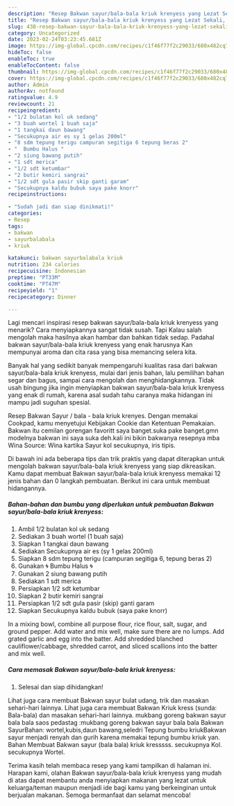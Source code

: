 ```yaml
---
description: "Resep Bakwan sayur/bala-bala kriuk krenyess yang Lezat Sekali, Buat Buka Puasa Lezat Sekali"
title: "Resep Bakwan sayur/bala-bala kriuk krenyess yang Lezat Sekali, Buat Buka Puasa Lezat Sekali"
slug: 438-resep-bakwan-sayur-bala-bala-kriuk-krenyess-yang-lezat-sekali-buat-buka-puasa-lezat-sekali
category: Uncategorized
date: 2023-02-24T03:23:45.681Z
image: https://img-global.cpcdn.com/recipes/c1f46f77f2c29033/680x482cq70/bakwan-sayurbala-bala-kriuk-krenyess-foto-resep-utama.jpg
hideToc: false
enableToc: true
enableTocContent: false
thumbnail: https://img-global.cpcdn.com/recipes/c1f46f77f2c29033/680x482cq70/bakwan-sayurbala-bala-kriuk-krenyess-foto-resep-utama.jpg
cover: https://img-global.cpcdn.com/recipes/c1f46f77f2c29033/680x482cq70/bakwan-sayurbala-bala-kriuk-krenyess-foto-resep-utama.jpg
author: Admin
authorAv: notfound
ratingvalue: 4.9
reviewcount: 21
recipeingredient:
- "1/2 bulatan kol uk sedang"
- "3 buah wortel 1 buah saja"
- "1 tangkai daun bawang"
- "Secukupnya air es sy 1 gelas 200ml"
- "8 sdm tepung terigu campuran segitiga 6 tepung beras 2"
- "  Bumbu Halus "
- "2 siung bawang putih"
- "1 sdt merica"
- "1/2 sdt ketumbar"
- "2 butir kemiri sangrai"
- "1/2 sdt gula pasir skip ganti garam"
- "Secukupnya kaldu bubuk saya pake knorr"
recipeinstructions:

- "Sudah jadi dan siap dinikmati!"
categories:
- Resep
tags:
- bakwan
- sayurbalabala
- kriuk

katakunci: bakwan sayurbalabala kriuk 
nutrition: 234 calories
recipecuisine: Indonesian
preptime: "PT33M"
cooktime: "PT47M"
recipeyield: "1"
recipecategory: Dinner

---
```



Lagi mencari inspirasi resep bakwan sayur/bala-bala kriuk krenyess yang menarik? Cara menyiapkannya sangat tidak susah. Tapi Kalau salah mengolah maka hasilnya akan hambar dan bahkan tidak sedap. Padahal bakwan sayur/bala-bala kriuk krenyess yang enak harusnya Kan mempunyai aroma dan cita rasa yang bisa memancing selera kita.


Banyak hal yang sedikit banyak mempengaruhi kualitas rasa dari bakwan sayur/bala-bala kriuk krenyess, mulai dari jenis bahan, lalu pemilihan bahan segar dan bagus, sampai cara mengolah dan menghidangkannya. Tidak usah bingung jika ingin menyiapkan bakwan sayur/bala-bala kriuk krenyess yang enak di rumah, karena asal sudah tahu caranya maka hidangan ini mampu jadi suguhan spesial.

Resep Bakwan Sayur / bala - bala kriuk krenyes. Dengan memakai Cookpad, kamu menyetujui Kebijakan Cookie dan Ketentuan Pemakaian. Bakwan itu cemilan gorengan favoritt saya banget.suka pake banget.gmn modelnya bakwan ini saya suka deh.kali ini bikin bakwanya resepnya mba Wina Source: Wina kartika Sayur kol secukupnya, iris tipis.


Di bawah ini ada beberapa tips dan trik praktis yang dapat diterapkan untuk mengolah bakwan sayur/bala-bala kriuk krenyess yang siap dikreasikan. Kamu dapat membuat Bakwan sayur/bala-bala kriuk krenyess memakai 12 jenis bahan dan 0 langkah pembuatan. Berikut ini cara untuk membuat hidangannya.

<!--inarticleads1-->

##### Bahan-bahan dan bumbu yang diperlukan untuk pembuatan Bakwan sayur/bala-bala kriuk krenyess:

1. Ambil 1/2 bulatan kol uk sedang
1. Sediakan 3 buah wortel (1 buah saja)
1. Siapkan 1 tangkai daun bawang
1. Sediakan Secukupnya air es (sy 1 gelas 200ml)
1. Siapkan 8 sdm tepung terigu (campuran segitiga 6, tepung beras 2)
1. Gunakan  🌀 Bumbu Halus 🌀
1. Gunakan 2 siung bawang putih
1. Sediakan 1 sdt merica
1. Persiapkan 1/2 sdt ketumbar
1. Siapkan 2 butir kemiri sangrai
1. Persiapkan 1/2 sdt gula pasir (skip) ganti garam
1. Siapkan Secukupnya kaldu bubuk (saya pake knorr)


In a mixing bowl, combine all purpose flour, rice flour, salt, sugar, and ground pepper. Add water and mix well, make sure there are no lumps. Add grated garlic and egg into the batter. Add shredded blanched cauliflower/cabbage, shredded carrot, and sliced scallions into the batter and mix well. 

<!--inarticleads2-->

##### Cara memasak Bakwan sayur/bala-bala kriuk krenyess:


1. Selesai dan siap dihidangkan!

Lihat juga cara membuat Bakwan sayur bulat udang, trik dan masakan sehari-hari lainnya. Lihat juga cara membuat Bakwan Kriuk kress (sunda: Bala-bala) dan masakan sehari-hari lainnya. mukbang goreng bakwan sayur bala bala saos pedastag :mukbang goreng bakwan sayur bala bala Bakwan SayurBahan: wortel,kubis,daun bawang,seledri Tepung bumbu kriukBakwan sayur menjadi renyah dan gurih karena memakai tepung bumbu kriuk yan. Bahan Membuat Bakwan sayur (bala bala) kriuk kresssss. secukupnya Kol. secukupnya Wortel. 

Terima kasih telah membaca resep yang kami tampilkan di halaman ini. Harapan kami, olahan Bakwan sayur/bala-bala kriuk krenyess yang mudah di atas dapat membantu anda menyiapkan makanan yang lezat untuk keluarga/teman maupun menjadi ide bagi kamu yang berkeinginan untuk berjualan makanan. Semoga bermanfaat dan selamat mencoba!
